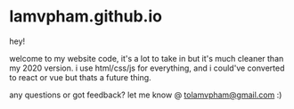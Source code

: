 # lamvpham.github.io

hey!

welcome to my website code, it's a lot to take in but it's much cleaner than my 2020 version. i use html/css/js for everything, and i could've converted to react or vue but thats a future thing.

any questions or got feedback? let me know @ tolamvpham@gmail.com :)